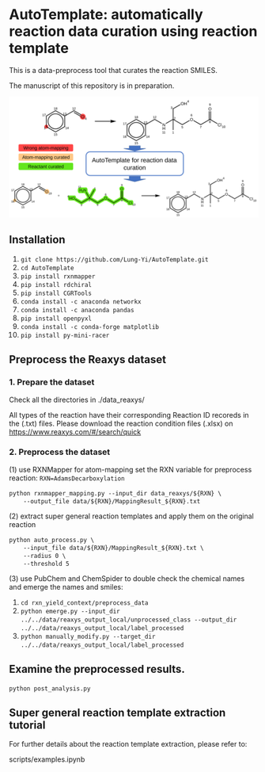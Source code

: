 # AutoTemplate: automatically reaction data curation using reaction template
This is a data-preprocess tool that curates the reaction SMILES.

The manuscript of this repository is in preparation.

![alt text](https://github.com/Lung-Yi/AutoTemplate/blob/master/abstract_figure.svg?raw=true)

## Installation
1. `git clone https://github.com/Lung-Yi/AutoTemplate.git`
2. `cd AutoTemplate`
3. `pip install rxnmapper`
4. `pip install rdchiral`
5. `pip install CGRTools`
6. `conda install -c anaconda networkx`
7. `conda install -c anaconda pandas`
8. `pip install openpyxl`
9. `conda install -c conda-forge matplotlib`
10. `pip install py-mini-racer`


## Preprocess the Reaxys dataset
### 1. Prepare the dataset
Check all the directories in ./data_reaxys/

All types of the reaction have their corresponding Reaction ID recoreds in the (.txt) files. Please download the reaction condition files (.xlsx) on https://www.reaxys.com/#/search/quick

### 2. Preprocess the dataset
(1) use RXNMapper for atom-mapping
set the RXN variable for preprocess reaction: `RXN=AdamsDecarboxylation`
```
python rxnmapper_mapping.py --input_dir data_reaxys/${RXN} \
    --output_file data/${RXN}/MappingResult_${RXN}.txt
```

(2) extract super general reaction templates and apply them on the original reaction
```
python auto_process.py \
    --input_file data/${RXN}/MappingResult_${RXN}.txt \
    --radius 0 \
    --threshold 5
```

(3) use PubChem and ChemSpider to double check the chemical names and emerge the names and smiles:
1. `cd rxn_yield_context/preprocess_data`
2. `python emerge.py --input_dir ../../data/reaxys_output_local/unprocessed_class --output_dir ../../data/reaxys_output_local/label_processed`
3. `python manually_modify.py --target_dir ../../data/reaxys_output_local/label_processed`

## Examine the preprocessed results.
```
python post_analysis.py
```

## Super general reaction template extraction tutorial
For further details about the reaction template extraction, please refer to:

scripts/examples.ipynb